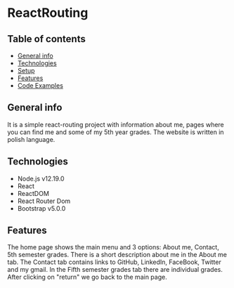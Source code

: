 # ReactRouting
## Table of contents
* [General info](#general-info)
* [Technologies](#technologies)
* [Setup](#setup)
* [Features](#features)
* [Code Examples](#code-examples)
## General info
It is a simple react-routing project with information about me, pages where you can find me and some of my 5th year grades. 
The website is written in polish language.
## Technologies
* Node.js v12.19.0
* React
* ReactDOM
* React Router Dom
* Bootstrap v5.0.0
## Features
The home page shows the main menu and 3 options: About me, Contact, 5th semester grades.
There is a short description about me in the About me tab.
The Contact tab contains links to GitHub, LinkedIn, FaceBook, Twitter and my gmail.
In the Fifth semester grades tab there are individual grades.
After clicking on "return" we go back to the main page.
